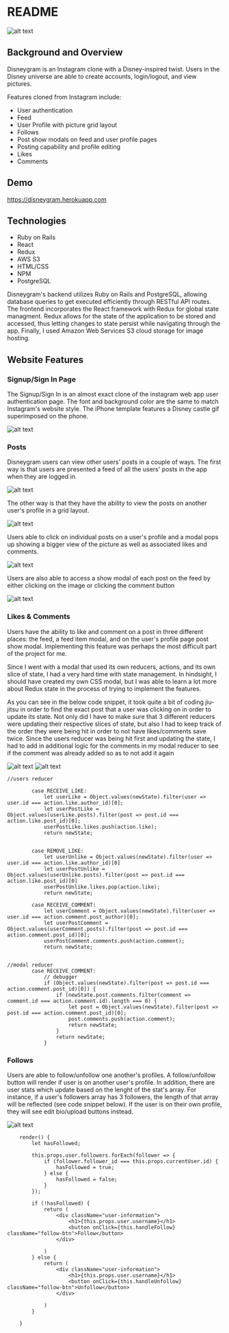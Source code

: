 # README

![alt text](https://disneygram-seeds.s3-us-west-1.amazonaws.com/login-page.png)

## Background and Overview

Disneygram is an Instagram clone with a Disney-inspired twist. Users in the Disney universe are able to create accounts, login/logout, and view pictures. 

Features cloned from Instagram include:

- User authentication
- Feed
- User Profile with picture grid layout
- Follows
- Post show modals on feed and user profile pages
- Posting capability and profile editing
- Likes
- Comments

## Demo

https://disneygram.herokuapp.com

## Technologies 
- Ruby on Rails
- React
- Redux
- AWS S3
- HTML/CSS
- NPM
- PostgreSQL

Disneygram's backend utilizes Ruby on Rails and PostgreSQL, allowing database queries to get executed efficiently through RESTful API routes. The frontend incorporates the React framework with Redux for global state managment. Redux allows for the state of the application to be stored and accessed, thus letting changes to state persist while navigating through the app. Finally, I used Amazon Web Services S3 cloud storage for image hosting. 


## Website Features

### Signup/Sign In Page 

The Signup/Sign In is an almost exact clone of the instagram web app user authentication page. The font and background color are the same to match Instagram's website style. The iPhone template features a Disney castle gif superimposed on the phone. 

![alt text](https://disneygram-seeds.s3-us-west-1.amazonaws.com/Screen+Shot+2019-09-20+at+11.53.12+AM.png)

### Posts 

Disneygram users can view other users' posts in a couple of ways. The first way is that users are presented a feed of all the users' posts in the app when they are logged in.

![alt text](https://disneygram-seeds.s3-us-west-1.amazonaws.com/user-feed.png)

The other way is that they have the ability to view the posts on another user's profile in a grid layout.

![alt text](https://disneygram-seeds.s3-us-west-1.amazonaws.com/user-profile-page.png)

Users able to click on individual posts on a user's profile and a modal pops up showing a bigger view of the picture as well as associated likes and comments.

![alt text](https://disneygram-seeds.s3-us-west-1.amazonaws.com/user-post-modal.png)

Users are also able to access a show modal of each post on the feed by either clicking on the image or clicking the comment button 

![alt text](https://disneygram-seeds.s3-us-west-1.amazonaws.com/index-modal.png)

### Likes & Comments

Users have the ability to like and comment on a post in three different places: the feed, a feed item modal, and on the user's profile page post show modal. Implementing this feature was perhaps the most difficult part of the project for me. 

Since I went with a modal that used its own reducers, actions, and its own slice of state, I had a very hard time with state management. In hindsight, I should have created my own CSS modal, but I was able to learn a lot more about Redux state in the process of trying to implement the features.

As you can see in the below code snippet, it took quite a bit of coding jiu-jitsu in order to find the exact post that a user was clicking on in order to update its state. Not only did I have to make sure that 3 different reducers were updating their respective slices of state, but also I had to keep track of the order they were being hit in order to not have likes/comments save twice. Since the users reducer was being hit first and updating the state, I had to add in additional logic for the comments in my modal reducer to see if the comment was already added so as to not add it again

![alt text](https://disneygram-seeds.s3-us-west-1.amazonaws.com/index-regular-likes.png)
![alt text](https://disneygram-seeds.s3-us-west-1.amazonaws.com/index-modal-likes.png)


```
//users reducer

        case RECEIVE_LIKE:
            let userLike = Object.values(newState).filter(user => user.id === action.like.author_id)[0];
            let userPostLike = Object.values(userLike.posts).filter(post => post.id === action.like.post_id)[0];
            userPostLike.likes.push(action.like);
            return newState;

            
        case REMOVE_LIKE:
            let userUnlike = Object.values(newState).filter(user => user.id === action.like.author_id)[0]
            let userPostUnlike = Object.values(userUnlike.posts).filter(post => post.id === action.like.post_id)[0]
            userPostUnlike.likes.pop(action.like);
            return newState;
        
        case RECEIVE_COMMENT:
            let userComment = Object.values(newState).filter(user => user.id === action.comment.post_author)[0];
            let userPostComment = Object.values(userComment.posts).filter(post => post.id === action.comment.post_id)[0];
            userPostComment.comments.push(action.comment);
            return newState;
           
```

```
//modal reducer
        case RECEIVE_COMMENT:
            // debugger
            if (Object.values(newState).filter(post => post.id === action.comment.post_id)[0]) {
                if (newState.post.comments.filter(comment => comment.id === action.comment.id).length === 0) {
                    let post = Object.values(newState).filter(post => post.id === action.comment.post_id)[0];
                    post.comments.push(action.comment);
                    return newState;
                }
                return newState;
            }
```

### Follows 

Users are able to follow/unfollow one another's profiles. A follow/unfollow button will render if user is on another user's profile. In addition, there are user stats which update based on the lenght of the stat's array. For instance, if a user's followers array has 3 followers, the length of that array will be reflected (see code snippet below).  If the user is on their own profile, they will see edit bio/upload buttons instead.

![alt text](https://disneygram-seeds.s3-us-west-1.amazonaws.com/follows.png)


```
    render() {
        let hasFollowed;

        this.props.user.followers.forEach(follower => {
            if (follower.follower_id === this.props.currentUser.id) {
                hasFollowed = true;
            } else {
                hasFollowed = false;
            }
        });
   
        if (!hasFollowed) {
            return (
                <div className="user-information">
                    <h1>{this.props.user.username}</h1>
                    <button onClick={this.handleFollow} className="follow-btn">Follow</button>
                </div>

            )
        } else {
            return (
                <div className="user-information">
                    <h1>{this.props.user.username}</h1>
                    <button onClick={this.handleUnfollow} className="follow-btn">Unfollow</button>
                </div>

            )
        }
        
    }
```



